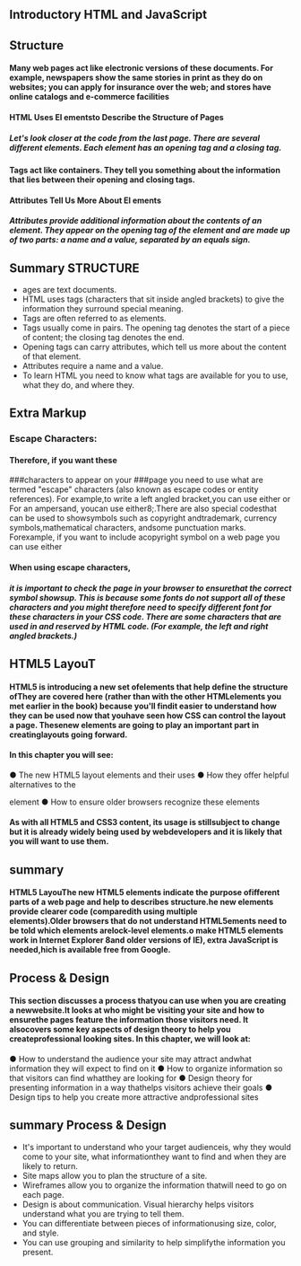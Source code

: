 ## Introductory HTML and JavaScript
## Structure
#### Many web pages act like electronic versions of these documents. For example, newspapers show the same stories in print as they do on websites; you can apply for insurance over the web; and stores have online catalogs and e-commerce facilities
#### HTML Uses El ementsto Describe the Structure of Pages
##### Let's look closer at the code from the last page. There are several different elements. Each element has an opening tag and a closing tag.
#### Tags act like containers. They tell you something about the information that lies between their opening and closing tags.
#### Attributes Tell Us More About El ements
##### Attributes provide additional information about the contents of an element. They appear on the opening tag of the element and are made up of two parts: a name and a value, separated by an equals sign.
## Summary STRUCTURE
- ages are text documents.
- HTML uses tags (characters that sit inside angled brackets) to give the information they surround special meaning.
- Tags are often referred to as elements.
- Tags usually come in pairs. The opening tag denotes the start of a piece of content; the closing tag denotes the end.
- Opening tags can carry attributes, which tell us more about the content of that element.
- Attributes require a name and a value.
- To learn HTML you need to know what tags are available for you to use, what they do, and where they.
## Extra Markup
### Escape Characters:
#### Therefore, if you want these
###characters to appear on your
###page you need to use what are termed "escape" characters (also known as escape codes or entity references). For example,to write a left angled bracket,you can use either or  For an ampersand, youcan use either8;.There are also special codesthat can be used to showsymbols such as copyright andtrademark, currency symbols,mathematical characters, andsome punctuation marks. Forexample, if you want to include acopyright symbol on a web page you can use either  
#### When using escape characters,
##### it is important to check the page in your browser to ensurethat the correct symbol showsup. This is because some fonts do not support all of these characters and you might therefore need to specify  different font for these characters in your CSS code. There are some characters that are used in and reserved by HTML code. (For example, the left and right angled brackets.)
## HTML5 LayouT
#### HTML5 is introducing a new set ofelements that help define the structure ofThey are covered here (rather than with the other HTMLelements you met earlier in the book) because you'll findit easier to understand how they can be used now that youhave seen how CSS can control the layout a page. Thesenew elements are going to play an important part in creatinglayouts going forward. 
#### In this chapter you will see:
● The new HTML5 layout elements and their uses
● How they offer helpful alternatives to the <div> element
● How to ensure older browsers recognize these elements
#### As with all HTML5 and CSS3 content, its usage is stillsubject to change but it is already widely being used by webdevelopers and it is likely that you will want to use them.
## summary
#### HTML5 LayouThe new HTML5 elements indicate the purpose ofifferent parts of a web page and help to describes structure.he new elements provide clearer code (comparedith using multiple <div> elements).Older browsers that do not understand HTML5ements need to be told which elements arelock-level elements.o make HTML5 elements work in Internet Explorer 8and older versions of IE), extra JavaScript is needed,hich is available free from Google.
## Process & Design
#### This section discusses a process thatyou can use when you are creating a newwebsite.It looks at who might be visiting your site and how to ensurethe pages feature the information those visitors need. It alsocovers some key aspects of design theory to help you createprofessional looking sites. In this chapter, we will look at:
● How to understand the audience your site may attract andwhat information they will expect to find on it
● How to organize information so that visitors can find whatthey are looking for
● Design theory for presenting information in a way thathelps visitors achieve their goals
● Design tips to help you create more attractive andprofessional sites
## summary Process & Design
- It's important to understand who your target audienceis, why they would come to your site, what informationthey want to find and when they are likely to return.
- Site maps allow you to plan the structure of a site.
- Wireframes allow you to organize the information thatwill need to go on each page.
- Design is about communication. Visual hierarchy helps visitors understand what you are trying to tell them.
- You can differentiate between pieces of informationusing size, color, and style.
- You can use grouping and similarity to help simplifythe information you present.